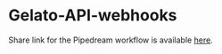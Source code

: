 # Gelato-API-webhooks
Share link for the Pipedream workflow is available [here](https://pipedream.com/new?h=tch_3M9fBZ).

